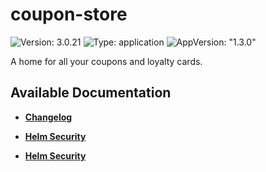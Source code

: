 # coupon-store

![Version: 3.0.21](https://img.shields.io/badge/Version-3.0.21-informational?style=flat-square) ![Type: application](https://img.shields.io/badge/Type-application-informational?style=flat-square) ![AppVersion: "1.3.0"](https://img.shields.io/badge/AppVersion-"1.3.0"-informational?style=flat-square)

A home for all your coupons and loyalty cards.

## Available Documentation

- [**Changelog**](CHANGELOG)

- [**Helm Security**](container-security)

- [**Helm Security**](helm-security)

